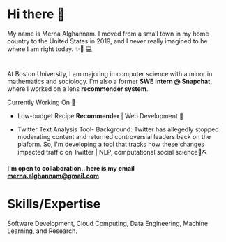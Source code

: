 # Hi there 👋
My name is Merna Alghannam. I moved from a small town in my home country to the United States in 2019, and I never really imagined to be where I am right today. ✨👩 💻 
<br><br><br> At Boston University, I am majoring in computer science with a minor in mathematics and sociology. I'm also a former **SWE intern @ Snapchat**, where I worked on a lens **recommender system**.

Currently Working On 🚀
- Low-budget Recipe **Recommender** | Web Development 📝

 - Twitter Text Analysis Tool- Background: Twitter has allegedly stopped moderating content and returned controversial leaders back on the plaform. So, I'm developing a tool that tracks how these changes impacted traffic on Twitter | NLP, computational social science📜⛏️

**I'm open to collaboration.. here is my email merna.alghannam@gmail.com**

            
# Skills/Expertise 

Software Development, Cloud Computing, Data Engineering, Machine Learning, and Research. 
